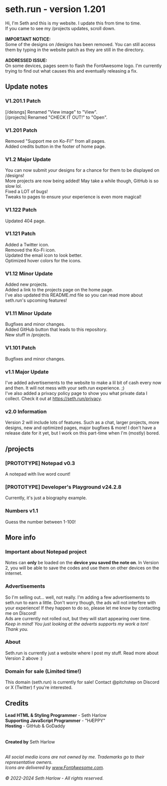 # seth.run - version 1.201
Hi, I'm Seth and this is my website. I update this from time to time.<br>
If you came to see my /projects updates, scroll down.
<br><br>
**IMPORTANT NOTICE:**<br>
Some of the designs on /designs has been removed. You can still access them by typing in the website patch as they are still in the directory.<br>
<br>
**ADDRESSED ISSUE:**<br>
On some devices, pages seem to flash the FontAwesome logo. I'm currently trying to find out what causes this and eventually releasing a fix.

## Update notes

### V1.201.1 Patch
[/deisngs] Renamed "View image" to "View".<br>
[/projects] Renamed "CHECK IT OUT!" to "Open".

### V1.201 Patch
Removed "Support me on Ko-Fi!" from all pages.<br>
Added credits button in the footer of home page.

### V1.2 Major Update
You can now submit _your_ designs for a chance for them to be displayed on /designs!<br>
More projects are now being added! May take a while though, GitHub is so slow lol.<br>
Fixed a LOT of bugs!<br>
Tweaks to pages to ensure your experience is even more magical!

### V1.122 Patch
Updated 404 page.

### V1.121 Patch
Added a Twitter icon.<br>
Removed the Ko-Fi icon.<br>
Updated the email icon to look better.<br>
Optimized hover colors for the icons.

### V1.12 Minor Update
Added new projects.<br>
Added a link to the projects page on the home page.<br>
I've also updated this README.md file so you can read more about seth.run's upcoming features!

### V1.11 Minor Update
Bugfixes and minor changes.<br>
Added GitHub button that leads to this repository.<br>
New stuff in /projects.

### V1.101 Patch
Bugfixes and minor changes.

### v1.1 Major Update
I've added advertisements to the website to make a lil bit of cash every now and then. It will not mess with your seth.run experience. ;)<br>
I've also added a privacy policy page to show you what private data I collect. Check it out at https://seth.run/privacy.

### v2.0 Information
Version 2 will include lots of features. Such as a chat, larger projects, more designs, new and optimized pages, major bugfixes & more! I don't have a release date for it yet, but I work on this part-time when I'm (mostly) bored.

## /projects

### [PROTOTYPE] Notepad v0.3
A notepad with live word count!

### [PROTOTYPE] Developer's Playground v24.2.8
Currently, it's just a biography example.

### Numbers v1.1
Guess the number between 1-100!

## More info

### Important about Notepad project
Notes can **only** be loaded on the **device you saved the note on**. In Version 2, you will be able to save the codes and use them on other devices on the internet.

### Advertisements
So I'm selling out... well, not really. I'm adding a few advertisements to seth.run to earn a little. Don't worry though, the ads will not interfere with your experience! If they happen to do so, please let me know by contacting me on Discord!<br>
Ads are currently not rolled out, but they will start appearing over time.<br>
_Keep in mind! You just looking at the adverts supports my work a ton! Thank you._

### About
Seth.run is currently just a website where I post my stuff. Read more about Version 2 above :)

### Domain for sale (Limited time!)
This domain (seth.run) is currently for sale! Contact @pitchstep on Discord or X (Twitter) f you're interested.

## Credits
**Lead HTML & Styling Programmer** - Seth Harlow<br>
**Supporting JavaScript Programmer** - "HÆPPY"<br>
**Hosting** - GitHub & GoDaddy<br>
<br><br>
**Created by** Seth Harlow<br><br>

_All social media icons are not owned by me. Trademarks go to their representative owners._<br>
_Icons are delivered by www.FontAwesome.com._
<br><br>
_© 2022-2024 Seth Harlow - All rights reserved._
